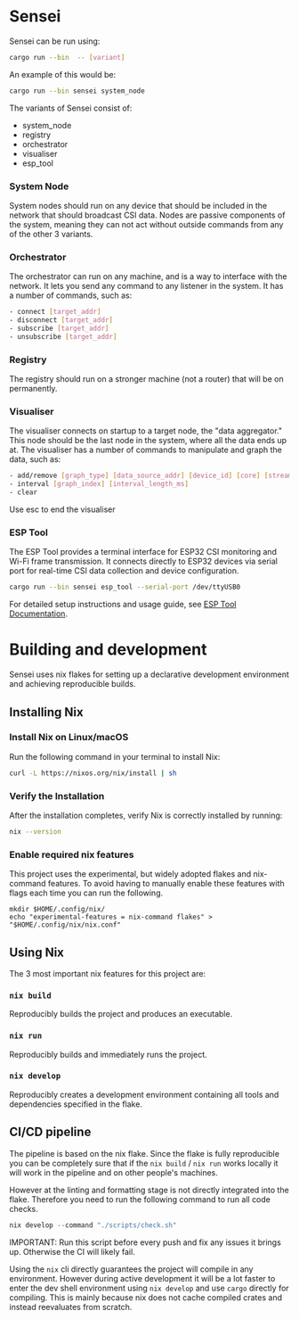 # Sensei

Sensei can be run using:
```bash
cargo run --bin  -- [variant]
```

An example of this would be:
```bash
cargo run --bin sensei system_node
```

The variants of Sensei consist of:
- system_node
- registry
- orchestrator
- visualiser
- esp_tool

### System Node
System nodes should run on any device that should be included in the network that should broadcast CSI data.
Nodes are passive components of the system, meaning they can not act without outside commands from any of the other 3 variants.

### Orchestrator
The orchestrator can run on any machine, and is a way to interface with the network.
It lets you send any command to any listener in the system.
It has a number of commands, such as:
```bash
- connect [target_addr]
- disconnect [target_addr]
- subscribe [target_addr]
- unsubscribe [target_addr]
```

### Registry

The registry should run on a stronger machine (not a router) that will be on permanently.

### Visualiser
The visualiser connects on startup to a target node, the "data aggregator."
This node should be the last node in the system, where all the data ends up at.
The visualiser has a number of commands to manipulate and graph the data, such as:
```bash
- add/remove [graph_type] [data_source_addr] [device_id] [core] [stream] [subcarrier]
- interval [graph_index] [interval_length_ms]
- clear
```
Use esc to end the visualiser

### ESP Tool
The ESP Tool provides a terminal interface for ESP32 CSI monitoring and Wi-Fi frame transmission.
It connects directly to ESP32 devices via serial port for real-time CSI data collection and device configuration.

```bash
cargo run --bin sensei esp_tool --serial-port /dev/ttyUSB0
```

For detailed setup instructions and usage guide, see [ESP Tool Documentation](sensei/src/esp_tool/README.md).


# Building and development
Sensei uses nix flakes for setting up a declarative development environment and achieving reproducible builds.   

## Installing Nix

### Install Nix on Linux/macOS

Run the following command in your terminal to install Nix:

```bash
curl -L https://nixos.org/nix/install | sh
```

### Verify the Installation

After the installation completes, verify Nix is correctly installed by running:
```bash
nix --version
```

### Enable required nix features
This project uses the experimental, but widely adopted flakes and nix-command features. To avoid having to manually enable these features with flags each time you can run the following.

```
mkdir $HOME/.config/nix/
echo "experimental-features = nix-command flakes" > "$HOME/.config/nix/nix.conf"
```

## Using Nix
The 3 most important nix features for this project are:

### `nix build` 
Reproducibly builds the project and produces an executable.  
### `nix run` 
Reproducibly builds and immediately runs the project. 
### `nix develop`
Reproducibly creates a development environment containing all tools and dependencies specified in the flake.

## CI/CD pipeline
The pipeline is based on the nix flake. Since the flake is fully reproducible you can be completely sure that if the `nix build` / `nix run` works locally it will work in the pipeline and on other people's machines.

However at the linting and formatting stage is not directly integrated into the flake. Therefore you need to run the following command to run all code checks.
```nix
nix develop --command "./scripts/check.sh"
```
IMPORTANT: Run this script before every push and fix any issues it brings up. Otherwise the CI will likely fail.

Using the `nix` cli directly guarantees the project will compile in any environment. However during active development it will be a lot faster to enter the dev shell environment using `nix develop` and use `cargo` directly for compiling. This is mainly because nix does not cache compiled crates and instead reevaluates from scratch.

